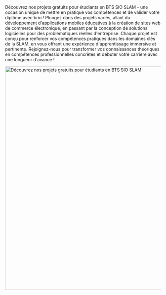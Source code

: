 <section class="py-6 md:py-16 px-4">
    <p class="text-gray-600 pt-8 xl:text-center text-md lg:text-lg max-w-4xl mx-auto">
        Découvrez nos projets gratuits pour étudiants en BTS SIO SLAM - une occasion unique de mettre en pratique vos compétences et de valider votre diplôme avec brio ! Plongez dans des projets variés, allant du développement d'applications mobiles éducatives à la création de sites web de commerce électronique, en passant par la conception de solutions logicielles pour des problématiques réelles d'entreprise. Chaque projet est conçu pour renforcer vos compétences pratiques dans les domaines clés de la SLAM, en vous offrant une expérience d'apprentissage immersive et pertinente. Rejoignez-nous pour transformer vos connaissances théoriques en compétences professionnelles concrètes et débuter votre carrière avec une longueur d'avance !
    </p>
</section>
<section class="py-6 md:py-16 px-4">
    <img class="h-[400px] md:h-[550px] mx-auto" width="727" height="723" src="https://raw.githubusercontent.com/Microleadoff/content/master/images/Library-pana.svg" alt="Découvrez nos projets gratuits pour étudiants en BTS SIO SLAM">
</section>